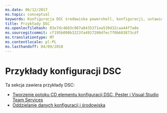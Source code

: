 ```yaml
---
ms.date: 06/12/2017
ms.topic: conceptual
keywords: Konfiguracja DSC środowiska powershell, konfiguracji, ustawienia
title: Przykłady DSC
ms.openlocfilehash: 03e7dc4683c987a8435371ea539d32caa44f7a8e
ms.sourcegitcommit: cf195b090b3223fa4917206dfec7f0b603873cdf
ms.translationtype: MT
ms.contentlocale: pl-PL
ms.lasthandoff: 04/09/2018
---
```

# <a name="dsc-examples"></a>Przykłady konfiguracji DSC

Ta sekcja zawiera przykłady DSC:

- [Tworzenie potoku CD elementu konfiguracji DSC, Pester i Visual Studio Team Services](dscCiCd.md)
- [Oddzielanie danych konfiguracji i środowiska](separatingEnvData.md)